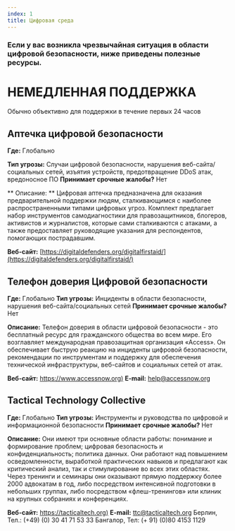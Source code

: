 ```yaml
---
index: 1
title: Цифровая среда
---
```

### Если у вас возникла чрезвычайная ситуация в области цифровой безопасности, ниже приведены полезные ресурсы.

# НЕМЕДЛЕННАЯ ПОДДЕРЖКА

 Обычно объективно для поддержки в течение первых 24 часов

## Аптечка цифровой безопасности

**Где:** Глобально 

**Тип угрозы:** Случаи цифровой безопасности, нарушения веб-сайта/социальных сетей, изъятия устройств, предотвращение DDoS атак, вредоносное ПО 
**Принимает срочные жалобы?** Нет

** Описание: ** Цифровая аптечка предназначена для оказания предварительной поддержки людям, сталкивающимся с наиболее распространенными типами цифровых угроз. Комплект предлагает набор инструментов самодиагностики для правозащитников, блогеров, активистов и журналистов, которые сами сталкиваются с атаками, а также предоставляет руководящие указания для респондентов, помогающих пострадавшим.

**Веб-сайт:** [https://digitaldefenders.org/digitalfirstaid/](https://digitaldefenders.org/digitalfirstaid/)

## Телефон доверия Цифровой безопасности

**Где:** Глобально
**Тип угрозы:** Инциденты в области безопасности, нарушения веб-сайта/социальных сетей 
**Принимает срочные жалобы?** Нет

**Описание:** Телефон доверия в области цифровой безопасности - это бесплатный ресурс для гражданского общества во всем мире. Его возглавляет международная правозащитная организация «Access». Он обеспечивает быструю реакцию на инциденты цифровой безопасности, рекомендации по инструментам и поддержку для обеспечения технической инфраструктуры, веб-сайтов и социальных сетей от атак. 

**Веб-сайт:** [https://www.accessnow.org)](https://www.accessnow.org) 
**E-mail:** help@accessnow.org

## Tactical Technology Collective

**Где:** Глобально
**Тип угрозы:** Инструменты и руководства по цифровой и информационной безопасности 
**Принимает срочные жалобы?** Нет

**Описание:** Они имеют три основные области работы: понимание и формирование проблем; цифровая безопасность и конфиденциальность; политика данных. Они работают над повышением осведомленности, выработкой практических навыков и предлагают как критический анализ, так и стимулирование во всех этих областях. Через тренинги и семинары они оказывают прямую поддержку более 2000 адвокатам в год, либо посредством интенсивной подготовки в небольших группах, либо посредством «флеш-тренингов» или клиник на крупных собраниях и конференциях. 

**Веб-сайт:** [https://tacticaltech.org)](https://tacticaltech.org) 
**E-mail:** ttc@tacticaltech.org 
Берлин, Тел.: (+49) (0) 30 41 71 53 33 
Бангалор, Тел: (+ 91) (0)80 4153 1129